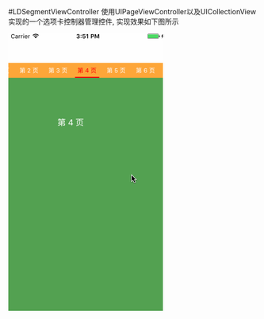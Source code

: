 #LDSegmentViewController
使用UIPageViewController以及UICollectionView实现的一个选项卡控制器管理控件, 实现效果如下图所示

![](https://github.com/LQQZYY/LDSegmentViewController/blob/master/滑动效果.gif)
